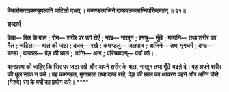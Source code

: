 **केशरोमनखश्मश्रुमलानि जटिलो दधत् ।** **कमण्डल्वजिने दण्डवल्कलाग्निपरिच्छदान् ॥ २१॥** 

**शब्दार्थ** 

**केश—** **सिर के बाल** **; रोम—** **शरीर पर उगे रोएँ** **; नख—** **नाखून** **; श्मश्रु—** **मूँछें** **; मलानि—** **तथा शरीर का मैल** **; जटिल:—** **बाल की** **जटा** **; दधत्—** **रखे** **; कमण्डलु—** **जलपात्र** **; अजिने—** **तथा मृगचर्म** **; दण्ड—** **डण्डा** **; वल्कल—** **पेड़ की छाल** **; अग्नि—** **आग** **;** **परिच्छदान्—** **वषों को।** **.** 

**वानप्रस्थ को चाहिए कि सिर पर जटा रखे और अपने शरीर के बाल, नाखून तथा मूँछें** **बढऩे दे। वह अपने शरीर की धूल साफ न करे। वह कमण्डल, मृगछाला तथा दण्ड रखे, पेड़** **की छाल का आवरण पहने और अग्नि जैसे (गेरुवे) रंग के वषों का प्रयोग करे।** **** 